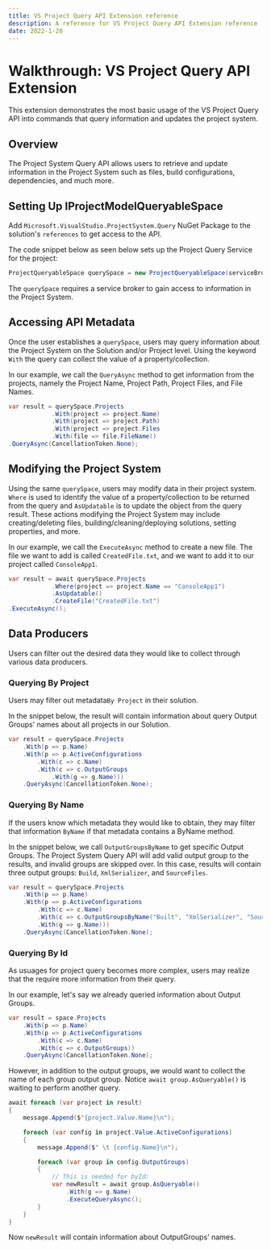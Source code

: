 ```yaml
---
title: VS Project Query API Extension reference
description: A reference for VS Project Query API Extension reference
date: 2022-1-20
---
```


# Walkthrough: VS Project Query API Extension

This extension demonstrates the most basic usage of the VS Project Query API into commands that query information and updates the project system.

## Overview

The Project System Query API allows users to retrieve and update information in the Project System such as files, build configurations, dependencies, and much more.

## Setting Up IProjectModelQueryableSpace

Add `Microsoft.VisualStudio.ProjectSystem.Query` NuGet Package to the solution's `references` to get access to the API.

The code snippet below as seen below sets up the Project Query Service for the project:

```csharp
ProjectQueryableSpace querySpace = new ProjectQueryableSpace(serviceBroker: serviceBroker, joinableTaskContext: null);
```

The `querySpace` requires a service broker to gain access to information in the Project System.

## Accessing API Metadata

Once the user establishes a `querySpace`, users may query information about the Project System on the Solution and/or Project level. Using the keyword `With` the query can collect the value of a property/collection.

In our example, we call the `QueryAsync` method to get information from the projects, namely the Project Name, Project Path, Project Files, and File Names.

```csharp
var result = querySpace.Projects
			.With(project => project.Name)
			.With(project => project.Path)
			.With(project => project.Files
			.With(file => file.FileName))
.QueryAsync(CancellationToken.None);
```

## Modifying the Project System

Using the same `querySpace`, users may modify data in their project system. `Where` is used to identify the value of a property/collection to be returned from the query and `AsUpdatable` is to update the object from the query result. These actions modifying the Project System may include creating/deleting files, building/cleaning/deploying solutions, setting properties, and more.

In our example, we call the `ExecuteAsync` method to create a new file. The file we want to add is called `CreatedFile.txt`, and we want to add it to our project called `ConsoleApp1`.

```csharp
var result = await querySpace.Projects
			.Where(project => project.Name == "ConsoleApp1")
			.AsUpdatable()
			.CreateFile("CreatedFile.txt")
.ExecuteAsync();
```

## Data Producers

Users can filter out the desired data they would like to collect through various data producers.

### Querying By Project

Users may filter out metadata`By Project` in their solution.

In the snippet below, the result will contain information about query Output Groups' names about all projects in our Solution.

```csharp
var result = querySpace.Projects
	.With(p => p.Name)
	.With(p => p.ActiveConfigurations
		.With(c => c.Name)
		.With(c => c.OutputGroups
			.With(g => g.Name)))
	.QueryAsync(CancellationToken.None);
```

### Querying By Name

If the users know which metadata they would like to obtain, they may filter that information `ByName` if that metadata contains a ByName method.

In the snippet below, we call `OutputGroupsByName` to get specific Output Groups. The Project System Query API will add valid output group to the results, and invalid groups are skipped over. In this case, results will contain three output groups: `Build`, `XmlSerializer`, and `SourceFiles`.

```csharp
var result = querySpace.Projects
	.With(p => p.Name)
	.With(p => p.ActiveConfigurations
		.With(c => c.Name)
		.With(c => c.OutputGroupsByName("Built", "XmlSerializer", "SourceFiles", "RandomNameShouldntBePickedUp")
		.With(g => g.Name)))
	.QueryAsync(CancellationToken.None);
```

### Querying By Id

As usuages for project query becomes more complex, users may realize that the require more information from their query.

In our example, let's say we already queried information about Output Groups.

```csharp
var result = space.Projects
	.With(p => p.Name)
	.With(p => p.ActiveConfigurations
		.With(c => c.Name)
		.With(c => c.OutputGroups))
	.QueryAsync(CancellationToken.None);
```

However, in addition to the output groups, we would want to collect the name of each group output group.  Notice `await group.AsQueryable()` is waiting to perform another query.

```csharp
await foreach (var project in result) 
{
	message.Append($"{project.Value.Name}\n");

	foreach (var config in project.Value.ActiveConfigurations) 
	{
		message.Append($" \t {config.Name}\n");

		foreach (var group in config.OutputGroups) 
		{
			// This is needed for byId:
			var newResult = await group.AsQueryable()
				.With(g => g.Name)
				.ExecuteQueryAsync();
		}
	}
}
```

Now `newResult` will contain information about OutputGroups' names.
